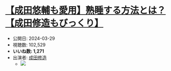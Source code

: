 # [【成田悠輔も愛用】熟睡する方法とは？【成田修造もびっくり】](https://www.youtube.com/watch?v=Mrb3KYf8kwY)
-   公開日: 2024-03-29
-   視聴数: 102,529
-   **いいね数: 1,271**
-   出演者: [成田修造](/rehacq_fan/people/成田修造 "wikilink")
    - [![](https://img.youtube.com/vi/Mrb3KYf8kwY/hqdefault.jpg)](https://www.youtube.com/watch?v=Mrb3KYf8kwY)
